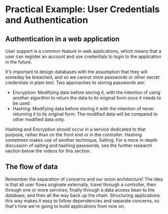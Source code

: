 # Practical Example: User Credentials and Authentication

## Authentication in a web application
User support is a common feature in web applications, which means that a user can register an account and use credentials to login to the application in the future.

It's important to design databases with the assumption that they will someday be breached, and so we cannot store passwords or other secret credentials in plain text. Two approaches to storing passwords are:

* Encryption: Modifying data before storing it, with the intention of using another algorithm to return the data to its original form once it needs to be used.
* Hashing: Modifying data before storing it with the intention of never returning it to its original form. The modified data will be compared to other modified data only.

Hashing and Encryption should occur in a service dedicated to that purpose, rather than on the front end or in the controller. Hashing sometimes makes use of another technique, Salting. For a more in-depth discussion of salting and hashing passwords, see the further research section below the videos for this section.

## The flow of data
Remember the separation of concerns and our onion architecture! The idea is that all user flows originate externally, travel through a controller, then through one or more services, finally through a data access bean to the database, and then all the way back up the chain. Structuring applications this way makes it easy to follow dependencies and separate concerns, so that's how we're going to build applications from now on.
